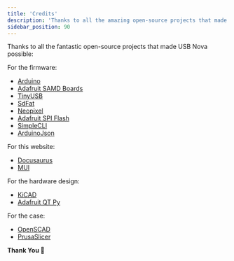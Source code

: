```yaml
---
title: 'Credits'
description: 'Thanks to all the amazing open-source projects that made USB Nova possible.'
sidebar_position: 90
---
```


Thanks to all the fantastic open-source projects that made USB Nova possible:

For the firmware:
* [Arduino](https://www.arduino.cc/)
* [Adafruit SAMD Boards](https://github.com/adafruit/Adafruit_Arduino_Boards)
* [TinyUSB](https://github.com/adafruit/Adafruit_TinyUSB_Arduino)
* [SdFat](https://github.com/adafruit/SdFat)
* [Neopixel](https://github.com/adafruit/Adafruit_NeoPixel)
* [Adafruit SPI Flash](https://github.com/adafruit/Adafruit_SPIFlash)
* [SimpleCLI](https://github.com/spacehuhnTech/simplecli)
* [ArduinoJson](https://arduinojson.org/)

For this website:
* [Docusaurus](https://docusaurus.io/)
* [MUI](https://github.com/mui/material-ui)

For the hardware design:
* [KiCAD](https://www.kicad.org/)
* [Adafruit QT Py](https://www.adafruit.com/product/4600)

For the case:
* [OpenSCAD](https://openscad.org/)
* [PrusaSlicer](https://github.com/prusa3d/PrusaSlicer)

**Thank You 🙏**